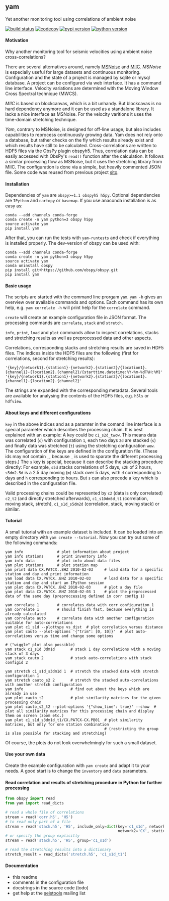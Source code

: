 ## yam
Yet another monitoring tool using correlations of ambient noise

[![build status](https://travis-ci.org/trichter/yam.svg?branch=master)](https://travis-ci.org/trichter/yam)
[![codecov](https://codecov.io/gh/trichter/yam/branch/master/graph/badge.svg)](https://codecov.io/gh/trichter/yam)
[![pypi version](https://img.shields.io/pypi/v/yam.svg)](https://pypi.python.org/pypi/yam)
[![python version](https://img.shields.io/pypi/pyversions/yam.svg)](https://python.org)


#### Motivation

Why another monitoring tool for seismic velocities using ambient noise cross-correlations?

There are several alternatives around, namely [MSNoise](https://github.com/ROBelgium/MSNoise) and [MIIC](https://github.com/miic-sw/miic). *MSNoise* is especially useful for large datasets and continuous monitoring. Configuration and the state of a project is managed by sqlite or mysql database. A project can be configured via web interface. It has a command line interface. Velocity variations are determined with the Moving Window Cross Spectral technique (MWCS).

*MIIC* is based on blockcanvas, which is a bit unhandy. But blockcavas is no hard dependency anymore and it can be used as a standalone library. It lacks a nice interface as MSNoise. For the velocity varitions it uses the time-domain stretching technique.

*Yam*, contrary to MSNoise, is designed for off-line usage, but also includes capabilities to reprocess continuously growing data. Yam does not rely onto a database, but rather checks on the fly which results already exist and which results have still to be calculated. Cross-correlations are written to HDF5 files via the ObsPy plugin obspyh5. Thus, correlation data can be easily accessed with ObsPy's `read()` function after the calculation. It follows a similar processing flow as MSNoise, but it uses the stretching library from MIIC. The configuration is done via a simple, but heavily commented JSON file. Some code was reused from previous project [sito](https://github.com/trichter/sito).


#### Installation

Dependencies of `yam` are `obspy>=1.1 obspyh5 h5py`.
Optional dependencies are `IPython` and `cartopy` or `basemap`.
If you use anaconda installation is as easy as:

```
conda --add channels conda-forge
conda create -n yam python=3 obspy h5py
source activate yam
pip install yam
```

After that, you can run the tests with `yam-runtests` and check if everything is installed properly.
The dev-version of obspy can be used with:

```
conda --add channels conda-forge
conda create -n yam python=3 obspy h5py
source activate yam
conda uninstall obspy
pip install git+https://github.com/obspy/obspy.git
pip install yam
```

#### Basic usage

The scripts are started with the command line prorgam `yam`. `yam -h` gives an overview over available commands and options. Each command has its own help, e.g. `yam correlate -h` will print help for the `correlate` command.

`create` will create an example configuration file in JSON format.
The processing commands are `correlate`, `stack` and `stretch`.

`info`, `print`, `load` and `plot` commands allow to inspect correlations, stacks and stretching results as well as preprocessed data and other aspects.

Correlations, corresponding stacks and stretching results are saved in HDF5 files.
The indices inside the HDF5 files are the following (first for correlations, second for stretching results):
```
'{key}/{network1}.{station1}-{network2}.{station2}/{location1}.{channel1}-{location2}.{channel2}/{starttime.datetime:%Y-%m-%dT%H:%M}'
'{key}/{network1}.{station1}-{network2}.{station2}/{location1}.{channel1}-{location2}.{channel2}'
```

The strings are expanded with the corresponding metadata. Several tools are available for analysing the contents of the HDF5 files, e.g. `h5ls` or `hdfview`.

#### About keys and different configurations

`key` in the above indices and as a paramter in the comand line interface is a special parameter which describes the processing chain.
It is best explained with an example: A key could be `c1_s2d_twow`. This means data was correlated (`c`) with configuration `1`, each two days `2d` are stacked (`s`) and finally data was stretched (`t`) using the stretching configuration `wow`. The configuration of the keys are defined in the configuration file. (These ids may not contain `_`, because `_` is used to sparate the different processing steps.)
The `s` key is special, because it can describe the stacking procedure directly: For example, `s5d` stacks correlations of 5 days, `s2h` of 2 hours, `s5dm2.5d` is a 2.5 day moving (`m`) stack over 5 days, with `d` corresponding to days and `h` corresponding to hours. But `s` can also precede a key which is described in the configuration file.

Valid processing chains could be represented by `c2` (data is only correlated) `c2_t2` (and directly stretched afterwards), `c1_s10dm5d_t1` (correlation, moving stack, stretch), `c1_s1d_s5dm2d` (correlation, stack, moving stack) or similar.


#### Tutorial

A small tutorial with an example dataset is included. It can be loaded into an empty directory with `yam create --tutorial`. Now you can try out some of the following commands:

```
yam info               # plot information about project
yam info stations      # print inventory info
yam info data          # plot info about data files
yam plot stations      # plot station map
yam print data CX.PATCX..BHZ 2010-02-03     # load data for a specific station and day and print information
yam load data CX.PATCX..BHZ 2010-02-03      # load data for a specific station and day and start an IPython session
yam plot data CX.PATCX..BHZ 2010-02-03      # plot a day file
yam plot data CX.PATCX..BHZ 2010-02-03 1    # plot the preprocessed data of the same day (preproccessing defined in corr config 1)

yam correlate 1        # correlates data with corr configuration 1
yam correlate 1        # should finish fast, because everything is already calculated
yam correlate auto     # correlate data with another configuration suitable for auto-correlations
yam plot c1_s1d --plottype vs_dist  # plot correlation versus distance
yam plot cauto --plot-options '{"trim": [0, 10]}'  # plot auto-correlations versus time and change some options
                                                                       # ("wiggle" plot also possible)
yam stack c1_s1d 3dm1d       # stack 1 day correlations with a moving stack of 3 days
yam stack cauto 2            # stack auto-correlations with stack configid 2

yam stretch c1_s1d_s3dm1d 1  # stretch the stacked data with stretch configuration 1
yam stretch cauto_s2 2       # stretch the stacked auto-correlations with another stretch configuration
yam info                     # find out about the keys which are already in use
yam plot cauto_t2            # plot similarity matrices for the given processing chain
yam plot cauto_s2_t2 --plot-options '{"show_line": true}' --show  # plot all similarity matrices for this processing chain and display them on screen (zoom etc.)
yam plot c1_s1d_s3dm1d_t1/CX.PATCX-CX.PB01  # plot similarity matrices, but only for one station combination
                                            # (restricting the group is also possible for stacking and stretching)
```

Of course, the plots do not look overwhelmingly for such a small dataset.


#### Use your own data

Create the example configuration with `yam create` and adapt it to your needs. A good start is to change the `inventory` and `data` parameters.


#### Read correlation and results of stretching procedure in Python for further processing

```py
from obspy import read
from yam import read_dicts

# read a whole file of correlations
stream = read('corr.h5', 'H5')
# to read only part of a file
stream = read('stack.h5', 'H5', include_only=dict(key='c1_s1d', network1='CX', station1='PATCX',
                                                  network2='CX', station2='PB01'))
# or specify the group explicitly
stream = read('stack.h5', 'H5', group='c1_s1d')

# read the stretching results into a dictionary
stretch_result = read_dicts('stretch.h5', 'c1_s1d_t1')
```


#### Documentation

* this readme
* comments in the configuration file
* docstrings in the source code (todo)
* get help at the [seistools](https://lserv.uni-jena.de/mailman/listinfo/seistools) mailing list